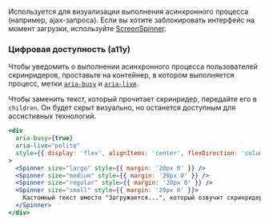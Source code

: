 Используется для визуализации выполнения асинхронного процесса (например, ajax-запроса). Если вы хотите заблокировать интерфейс на момент загрузки, используйте [ScreenSpinner](https://vkcom.github.io/VKUI/#/ScreenSpinner).

### Цифровая доступность (a11y)

Чтобы уведомить о выполнении асинхронного процесса пользователей скринридеров, проставьте на контейнер, в котором выполняется процесс, метки [`aria-busy`](https://doka.guide/a11y/aria-busy/) и [`aria-live`](https://doka.guide/a11y/aria-live/).

Чтобы заменить текст, который прочитает скринридер, передайте его в `children`. Он будет скрыт визуально, но останется доступным для ассистивных технологий.

```jsx { "props": { "layout": false, "iframe": false } }
<div
  aria-busy={true}
  aria-live="polite"
  style={{ display: 'flex', alignItems: 'center', flexDirection: 'column' }}
>
  <Spinner size="large" style={{ margin: '20px 0' }} />
  <Spinner size="medium" style={{ margin: '20px 0' }} />
  <Spinner size="regular" style={{ margin: '20px 0' }} />
  <Spinner size="small" style={{ margin: '20px 0' }}>
    Кастомный текст вместо "Загружается...", который озвучит скринридер
  </Spinner>
</div>
```
